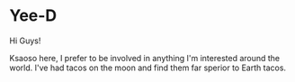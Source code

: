 # Yee-D

Hi Guys!

Ksaoso here, I prefer to be involved in anything I'm interested around the world.
I've had tacos on the moon and find them far sperior to Earth tacos.

